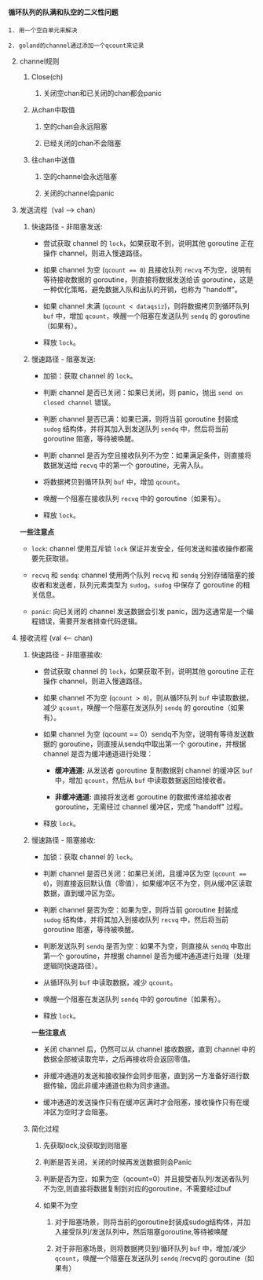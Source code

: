 #### 循环队列的队满和队空的二义性问题
    
    1. 用一个空白单元来解决
        
    2. goland的channel通过添加一个qcount来记录
        
2. channel规则
    
    1. Close(ch)
        
        1. 关闭空chan和已关闭的chan都会panic
            
    2. 从chan中取值
        
        1. 空的chan会永远阻塞
            
        2. 已经关闭的chan不会阻塞
            
    3. 往chan中送值
        
        1. 空的channel会永远阻塞
            
        2. 关闭的channel会panic
            
3. 发送流程（val --> chan）
    
    1. 快速路径 - 非阻塞发送:
        
        - 尝试获取 channel 的 `lock`，如果获取不到，说明其他 goroutine 正在操作 channel，则进入慢速路径。
            
        - 如果 channel 为空 (`qcount == 0`) 且接收队列 `recvq` 不为空，说明有等待接收数据的 goroutine，则直接将数据发送给该 goroutine，这是一种优化策略，避免数据入队和出队的开销，也称为 "handoff"。
            
        - 如果 channel 未满 (`qcount < dataqsiz`)，则将数据拷贝到循环队列 `buf` 中，增加 `qcount`，唤醒一个阻塞在发送队列 `sendq` 的 goroutine（如果有）。
            
        - 释放 `lock`。
            
    2. 慢速路径 - 阻塞发送:
        
        - 加锁：获取 channel 的 `lock`。
            
        - 判断 channel 是否已关闭：如果已关闭，则 panic，抛出 `send on closed channel` 错误。
            
        - 判断 channel 是否已满：如果已满，则将当前 goroutine 封装成 `sudog` 结构体，并将其加入到发送队列 `sendq` 中，然后将当前 goroutine 阻塞，等待被唤醒。
            
        - 判断 channel 是否为空且接收队列不为空：如果满足条件，则直接将数据发送给 `recvq` 中的第一个 goroutine，无需入队。
            
        - 将数据拷贝到循环队列 `buf` 中，增加 `qcount`。
            
        - 唤醒一个阻塞在接收队列 `recvq` 中的 goroutine（如果有）。
            
        - 释放 `lock`。
            
    
    **一些注意点**
    
    - `lock`: channel 使用互斥锁 `lock` 保证并发安全，任何发送和接收操作都需要先获取锁。
        
    - `recvq` 和 `sendq`: channel 使用两个队列 `recvq` 和 `sendq` 分别存储阻塞的接收者和发送者，队列元素类型为 `sudog`，`sudog` 中保存了 goroutine 的相关信息。
        
    - `panic`: 向已关闭的 channel 发送数据会引发 panic，因为这通常是一个编程错误，需要开发者排查代码逻辑。
        
4. 接收流程 (val <-- chan)
    
    1. 快速路径 - 非阻塞接收:
        
        - 尝试获取 channel 的 `lock`，如果获取不到，说明其他 goroutine 正在操作 channel，则进入慢速路径。
            
        - 如果 channel 不为空 (`qcount > 0`)，则从循环队列 `buf` 中读取数据，减少 `qcount`，唤醒一个阻塞在发送队列 `sendq` 的 goroutine（如果有）。
            
        - 如果 channel 为空 (qcount == 0）sendq不为空，说明有等待发送数据的 goroutine，则直接从sendq中取出第一个 goroutine，并根据 channel 是否为缓冲通道进行处理：
            
            - **缓冲通道:** 从发送者 goroutine 复制数据到 channel 的缓冲区 `buf` 中，增加 `qcount`，然后从 `buf` 中读取数据返回给接收者。
                
            - **非缓冲通道:** 直接将发送者 goroutine 的数据传递给接收者 goroutine，无需经过 channel 缓冲区，完成 "handoff" 过程。
                
        - 释放 `lock`。
            
    2. 慢速路径 - 阻塞接收:
        
        - 加锁：获取 channel 的 `lock`。
            
        - 判断 channel 是否已关闭：如果已关闭，且缓冲区为空 (`qcount == 0`)，则直接返回默认值（零值），如果缓冲区不为空，则从缓冲区读取数据，直到缓冲区为空。
            
        - 判断 channel 是否为空：如果为空，则将当前 goroutine 封装成 `sudog` 结构体，并将其加入到接收队列 `recvq` 中，然后将当前 goroutine 阻塞，等待被唤醒。
            
        - 判断发送队列 `sendq` 是否为空：如果不为空，则直接从 `sendq` 中取出第一个 goroutine，并根据 channel 是否为缓冲通道进行处理（处理逻辑同快速路径）。
            
        - 从循环队列 `buf` 中读取数据，减少 `qcount`。
            
        - 唤醒一个阻塞在发送队列 `sendq` 中的 goroutine（如果有）。
            
        - 释放 `lock`。
            
        
        **一些注意点**
        
        - 关闭 channel 后，仍然可以从 channel 接收数据，直到 channel 中的数据全部被读取完毕，之后再接收将会返回零值。
            
        - 非缓冲通道的发送和接收操作会同步阻塞，直到另一方准备好进行数据传输，因此非缓冲通道也称为同步通道。
            
        - 缓冲通道的发送操作只有在缓冲区满时才会阻塞，接收操作只有在缓冲区为空时才会阻塞。
            
    3. 简化过程
        
        1. 先获取lock,没获取到则阻塞
            
        2. 判断是否关闭，关闭的时候再发送数据则会Panic
            
        3. 判断是否为空，如果为空（qcount=0）并且接受者队列/发送者队列不为空,则直接将数据复制到对应的goroutine，不需要经过buf
            
        4. 如果不为空
            
            1. 对于阻塞场景，则将当前的goroutine封装成sudog结构体，并加入接受队列/发送队列中，然后阻塞goroutine,等待被唤醒
                
            2. 对于非阻塞场景，则将数据拷贝到/循环队列 `buf` 中，增加/减少 `qcount`，唤醒一个阻塞在发送队列 `sendq` /recvq的 goroutine（如果有）